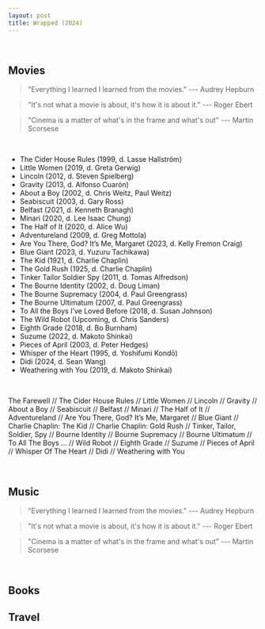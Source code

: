 ```yaml
---
layout: post
title: Wrapped (2024)
---
```

<br>

## Movies

> "Everything I learned I learned from the movies." --- Audrey Hepburn

> "It's not what a movie is about, it's how it is about it." --- Roger Ebert 

> "Cinema is a matter of what's in the frame and what's out" --- Martin Scorsese

<br>

- The Cider House Rules (1999, d. Lasse Hallström)
- Little Women (2019, d. Greta Gerwig)
- Lincoln (2012, d. Steven Spielberg)
- Gravity (2013, d. Alfonso Cuarón)
- About a Boy (2002, d. Chris Weitz, Paul Weitz)
- Seabiscuit (2003, d. Gary Ross)
- Belfast (2021, d. Kenneth Branagh)
- Minari (2020, d. Lee Isaac Chung)
- The Half of It (2020, d. Alice Wu)
- Adventureland (2009, d. Greg Mottola)
- Are You There, God? It’s Me, Margaret (2023, d. Kelly Fremon Craig)
- Blue Giant (2023, d. Yuzuru Tachikawa)
- The Kid (1921, d. Charlie Chaplin)
- The Gold Rush (1925, d. Charlie Chaplin)
- Tinker Tailor Soldier Spy (2011, d. Tomas Alfredson)
- The Bourne Identity (2002, d. Doug Liman)
- The Bourne Supremacy (2004, d. Paul Greengrass)
- The Bourne Ultimatum (2007, d. Paul Greengrass)
- To All the Boys I’ve Loved Before (2018, d. Susan Johnson)
- The Wild Robot (Upcoming, d. Chris Sanders)
- Eighth Grade (2018, d. Bo Burnham)
- Suzume (2022, d. Makoto Shinkai)
- Pieces of April (2003, d. Peter Hedges)
- Whisper of the Heart (1995, d. Yoshifumi Kondō)
- Didi (2024, d. Sean Wang)
- Weathering with You (2019, d. Makoto Shinkai)

<br>

The Farewell // The Cider House Rules // Little Women // Lincoln // Gravity // About a Boy // Seabiscuit // Belfast // Minari // The Half of It // Adventureland // Are You There, God? It’s Me, Margaret // Blue Giant // Charlie Chaplin: The Kid // Charlie Chaplin: Gold Rush // Tinker, Tailor, Soldier, Spy // Bourne Identity // Bourne Supremacy // Bourne Ultimatum // To All The Boys … // Wild Robot // Eighth Grade // Suzume // Pieces of April // Whisper Of The Heart // Didi // Weathering with You <br>

<br>

## Music 

> "Everything I learned I learned from the movies." --- Audrey Hepburn

> "It's not what a movie is about, it's how it is about it." --- Roger Ebert 

> "Cinema is a matter of what's in the frame and what's out" --- Martin Scorsese

<br>

## Books

## Travel
